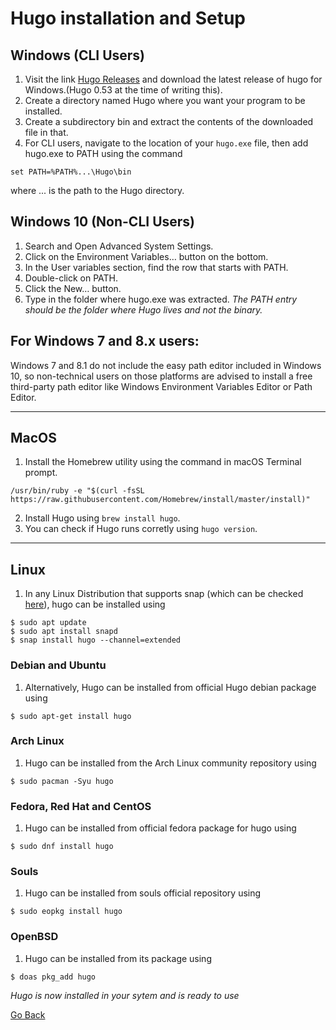# Hugo installation and Setup

## Windows (CLI Users)

1) Visit the link [Hugo Releases](https://github.com/gohugoio/hugo/releases) and download the latest release of hugo for Windows.(Hugo 0.53 at the time of writing this).
3) Create a directory named Hugo where you want your program to be installed.
4) Create a subdirectory bin and extract the contents of the downloaded file in that.
5) For CLI users, navigate to the location of your `hugo.exe` file, then add hugo.exe to PATH using the command 
```
set PATH=%PATH%...\Hugo\bin
``` 
where ... is the path to the Hugo directory.

## Windows 10 (Non-CLI Users)

1) Search and Open Advanced System Settings.
2) Click on the Environment Variables… button on the bottom.
3) In the User variables section, find the row that starts with PATH.
4) Double-click on PATH.
5) Click the New… button.
6) Type in the folder where hugo.exe was extracted.
*The PATH entry should be the folder where Hugo lives and not the binary.*

## For Windows 7 and 8.x users:

Windows 7 and 8.1 do not include the easy path editor included in Windows 10, so non-technical users on those platforms are advised to install a free third-party path editor like Windows Environment Variables Editor or Path Editor.

* * *

## MacOS

1) Install the Homebrew utility using the command in macOS Terminal prompt.

```
/usr/bin/ruby -e "$(curl -fsSL https://raw.githubusercontent.com/Homebrew/install/master/install)"
``` 
2)  Install Hugo using `brew install hugo`.
3) You can check if Hugo runs corretly using `hugo version`.

* * *

## Linux

1) In any Linux Distribution that supports snap (which can be checked [here](https://docs.snapcraft.io/installing-snapd/6735)), hugo can be installed using 

```
$ sudo apt update
$ sudo apt install snapd
$ snap install hugo --channel=extended
```

### Debian and Ubuntu

1)  Alternatively, Hugo can be installed from official Hugo debian package using 
```
$ sudo apt-get install hugo
```

### Arch Linux

1) Hugo can be installed from the Arch Linux community repository using 
```
$ sudo pacman -Syu hugo
```

### Fedora, Red Hat and CentOS

1) Hugo can be installed from official fedora package for hugo using 
```
$ sudo dnf install hugo
```

### Souls

1) Hugo can be installed from souls official repository using 
```
$ sudo eopkg install hugo
```

### OpenBSD

 1) Hugo can be installed from its package using 
 
```
$ doas pkg_add hugo
```


*Hugo is now installed in your sytem and is ready to use*

[Go Back]()
